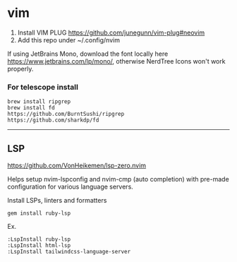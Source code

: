 # vim
1. Install VIM PLUG https://github.com/junegunn/vim-plug#neovim
2. Add this repo under ~/.config/nvim


If using JetBrains Mono, download the font locally here https://www.jetbrains.com/lp/mono/, otherwise NerdTree Icons won't work properly.

### For telescope install
```
brew install ripgrep
brew install fd
https://github.com/BurntSushi/ripgrep
https://github.com/sharkdp/fd
```

---

## LSP

https://github.com/VonHeikemen/lsp-zero.nvim

Helps setup nvim-lspconfig and nvim-cmp (auto completion) with pre-made configuration for various language servers.

Install LSPs, linters and formatters


`gem install ruby-lsp`

Ex.
```
:LspInstall ruby-lsp
:LspInstall html-lsp
:LspInstall tailwindcss-language-server
```

